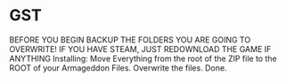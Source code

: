 # GST
BEFORE YOU BEGIN BACKUP THE FOLDERS YOU ARE GOING TO OVERWRITE! IF YOU HAVE STEAM, JUST REDOWNLOAD THE GAME IF ANYTHING
Installing:
Move Everything from the root of the ZIP file to the ROOT of your Armageddon Files. Overwrite the files. Done.
